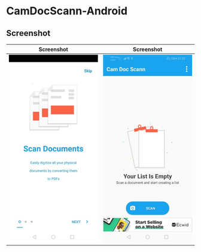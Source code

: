 # CamDocScann-Android



## Screenshot

|                Screenshot               | Screenshot |
|:---------------------------------------:|:-------------------------------------:|
| ![screenshot](screens/screen_1.jpg)   | ![screenshot](screens/screen_2.jpg)     |
